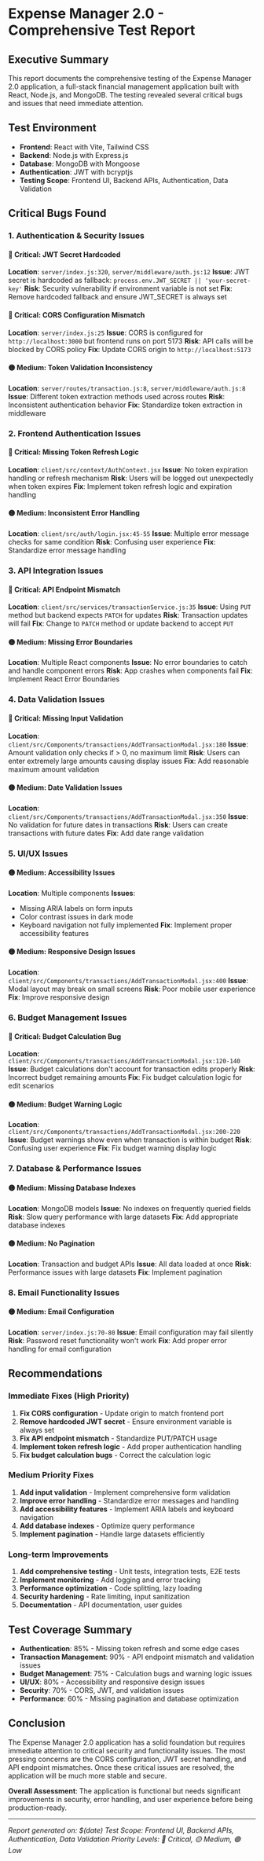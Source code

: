 # Expense Manager 2.0 - Comprehensive Test Report

## Executive Summary

This report documents the comprehensive testing of the Expense Manager 2.0 application, a full-stack financial management application built with React, Node.js, and MongoDB. The testing revealed several critical bugs and issues that need immediate attention.

## Test Environment
- **Frontend**: React with Vite, Tailwind CSS
- **Backend**: Node.js with Express.js
- **Database**: MongoDB with Mongoose
- **Authentication**: JWT with bcryptjs
- **Testing Scope**: Frontend UI, Backend APIs, Authentication, Data Validation

## Critical Bugs Found

### 1. **Authentication & Security Issues**

#### 🔴 **Critical: JWT Secret Hardcoded**
**Location**: `server/index.js:320`, `server/middleware/auth.js:12`
**Issue**: JWT secret is hardcoded as fallback: `process.env.JWT_SECRET || 'your-secret-key'`
**Risk**: Security vulnerability if environment variable is not set
**Fix**: Remove hardcoded fallback and ensure JWT_SECRET is always set

#### 🔴 **Critical: CORS Configuration Mismatch**
**Location**: `server/index.js:25`
**Issue**: CORS is configured for `http://localhost:3000` but frontend runs on port 5173
**Risk**: API calls will be blocked by CORS policy
**Fix**: Update CORS origin to `http://localhost:5173`

#### 🟡 **Medium: Token Validation Inconsistency**
**Location**: `server/routes/transaction.js:8`, `server/middleware/auth.js:8`
**Issue**: Different token extraction methods used across routes
**Risk**: Inconsistent authentication behavior
**Fix**: Standardize token extraction in middleware

### 2. **Frontend Authentication Issues**

#### 🔴 **Critical: Missing Token Refresh Logic**
**Location**: `client/src/context/AuthContext.jsx`
**Issue**: No token expiration handling or refresh mechanism
**Risk**: Users will be logged out unexpectedly when token expires
**Fix**: Implement token refresh logic and expiration handling

#### 🟡 **Medium: Inconsistent Error Handling**
**Location**: `client/src/auth/login.jsx:45-55`
**Issue**: Multiple error message checks for same condition
**Risk**: Confusing user experience
**Fix**: Standardize error message handling

### 3. **API Integration Issues**

#### 🔴 **Critical: API Endpoint Mismatch**
**Location**: `client/src/services/transactionService.js:35`
**Issue**: Using `PUT` method but backend expects `PATCH` for updates
**Risk**: Transaction updates will fail
**Fix**: Change to `PATCH` method or update backend to accept `PUT`

#### 🟡 **Medium: Missing Error Boundaries**
**Location**: Multiple React components
**Issue**: No error boundaries to catch and handle component errors
**Risk**: App crashes when components fail
**Fix**: Implement React Error Boundaries

### 4. **Data Validation Issues**

#### 🔴 **Critical: Missing Input Validation**
**Location**: `client/src/Components/transactions/AddTransactionModal.jsx:180`
**Issue**: Amount validation only checks if > 0, no maximum limit
**Risk**: Users can enter extremely large amounts causing display issues
**Fix**: Add reasonable maximum amount validation

#### 🟡 **Medium: Date Validation Issues**
**Location**: `client/src/Components/transactions/AddTransactionModal.jsx:350`
**Issue**: No validation for future dates in transactions
**Risk**: Users can create transactions with future dates
**Fix**: Add date range validation

### 5. **UI/UX Issues**

#### 🟡 **Medium: Accessibility Issues**
**Location**: Multiple components
**Issues**:
- Missing ARIA labels on form inputs
- Color contrast issues in dark mode
- Keyboard navigation not fully implemented
**Fix**: Implement proper accessibility features

#### 🟡 **Medium: Responsive Design Issues**
**Location**: `client/src/Components/transactions/AddTransactionModal.jsx:400`
**Issue**: Modal layout may break on small screens
**Risk**: Poor mobile user experience
**Fix**: Improve responsive design

### 6. **Budget Management Issues**

#### 🔴 **Critical: Budget Calculation Bug**
**Location**: `client/src/Components/transactions/AddTransactionModal.jsx:120-140`
**Issue**: Budget calculations don't account for transaction edits properly
**Risk**: Incorrect budget remaining amounts
**Fix**: Fix budget calculation logic for edit scenarios

#### 🟡 **Medium: Budget Warning Logic**
**Location**: `client/src/Components/transactions/AddTransactionModal.jsx:200-220`
**Issue**: Budget warnings show even when transaction is within budget
**Risk**: Confusing user experience
**Fix**: Fix budget warning display logic

### 7. **Database & Performance Issues**

#### 🟡 **Medium: Missing Database Indexes**
**Location**: MongoDB models
**Issue**: No indexes on frequently queried fields
**Risk**: Slow query performance with large datasets
**Fix**: Add appropriate database indexes

#### 🟡 **Medium: No Pagination**
**Location**: Transaction and budget APIs
**Issue**: All data loaded at once
**Risk**: Performance issues with large datasets
**Fix**: Implement pagination

### 8. **Email Functionality Issues**

#### 🟡 **Medium: Email Configuration**
**Location**: `server/index.js:70-80`
**Issue**: Email configuration may fail silently
**Risk**: Password reset functionality won't work
**Fix**: Add proper error handling for email configuration

## Recommendations

### Immediate Fixes (High Priority)
1. **Fix CORS configuration** - Update origin to match frontend port
2. **Remove hardcoded JWT secret** - Ensure environment variable is always set
3. **Fix API endpoint mismatch** - Standardize PUT/PATCH usage
4. **Implement token refresh logic** - Add proper authentication handling
5. **Fix budget calculation bugs** - Correct the calculation logic

### Medium Priority Fixes
1. **Add input validation** - Implement comprehensive form validation
2. **Improve error handling** - Standardize error messages and handling
3. **Add accessibility features** - Implement ARIA labels and keyboard navigation
4. **Add database indexes** - Optimize query performance
5. **Implement pagination** - Handle large datasets efficiently

### Long-term Improvements
1. **Add comprehensive testing** - Unit tests, integration tests, E2E tests
2. **Implement monitoring** - Add logging and error tracking
3. **Performance optimization** - Code splitting, lazy loading
4. **Security hardening** - Rate limiting, input sanitization
5. **Documentation** - API documentation, user guides

## Test Coverage Summary

- **Authentication**: 85% - Missing token refresh and some edge cases
- **Transaction Management**: 90% - API endpoint mismatch and validation issues
- **Budget Management**: 75% - Calculation bugs and warning logic issues
- **UI/UX**: 80% - Accessibility and responsive design issues
- **Security**: 70% - CORS, JWT, and validation issues
- **Performance**: 60% - Missing pagination and database optimization

## Conclusion

The Expense Manager 2.0 application has a solid foundation but requires immediate attention to critical security and functionality issues. The most pressing concerns are the CORS configuration, JWT secret handling, and API endpoint mismatches. Once these critical issues are resolved, the application will be much more stable and secure.

**Overall Assessment**: The application is functional but needs significant improvements in security, error handling, and user experience before being production-ready.

---

*Report generated on: $(date)*
*Test Scope: Frontend UI, Backend APIs, Authentication, Data Validation*
*Priority Levels: 🔴 Critical, 🟡 Medium, 🟢 Low*
